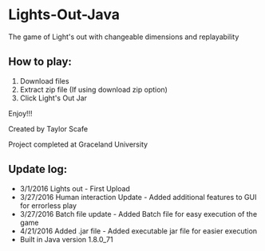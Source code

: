 # Lights-Out-Java
The game of Light's out with changeable dimensions and replayability

## How to play:

1.  Download files
2.  Extract zip file (If using download zip option)
3.  Click Light's Out Jar

Enjoy!!!

Created by Taylor Scafe

Project completed at Graceland University

## Update log:

*  3/1/2016 Lights out - First Upload
*  3/27/2016 Human interaction Update - Added additional features to GUI for errorless play
*  3/27/2016 Batch file update - Added Batch file for easy execution of the game
*  4/21/2016 Added .jar file - Added executable jar file for easier execution
*  Built in Java version 1.8.0_71
